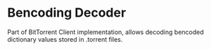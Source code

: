 # Bencoding Decoder
Part of BitTorrent Client implementation, allows decoding bencoded dictionary values stored in .torrent files.
